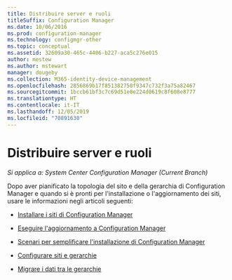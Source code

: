 ```yaml
---
title: Distribuire server e ruoli
titleSuffix: Configuration Manager
ms.date: 10/06/2016
ms.prod: configuration-manager
ms.technology: configmgr-other
ms.topic: conceptual
ms.assetid: 32609a30-465c-4406-b227-aca5c276e015
author: mestew
ms.author: mstewart
manager: dougeby
ms.collection: M365-identity-device-management
ms.openlocfilehash: 2856869b17f851382750f9347c732f3a75a82467
ms.sourcegitcommit: 1bccb61bf3c7c69d51e0e224d0619c8f608e8777
ms.translationtype: HT
ms.contentlocale: it-IT
ms.lasthandoff: 12/05/2019
ms.locfileid: "70891630"
---
```

# <a name="deploy-servers-and-roles"></a>Distribuire server e ruoli

*Si applica a: System Center Configuration Manager (Current Branch)*

Dopo aver pianificato la topologia del sito e della gerarchia di Configuration Manager e quando si è pronti per l'installazione o l'aggiornamento dei siti, usare le informazioni negli articoli seguenti:  

- [Installare i siti di Configuration Manager](/sccm/core/servers/deploy/install/installing-sites)  

- [Eseguire l'aggiornamento a Configuration Manager](/sccm/core/servers/deploy/install/upgrade-to-configuration-manager)  

- [Scenari per semplificare l'installazione di Configuration Manager](/sccm/core/servers/deploy/install/scenarios-to-streamline-your-installation)  

- [Configurare siti e gerarchie](/sccm/core/servers/deploy/configure/configure-sites-and-hierarchies)  

- [Migrare i dati tra le gerarchie](/sccm/core/migration/migrate-data-between-hierarchies)  
